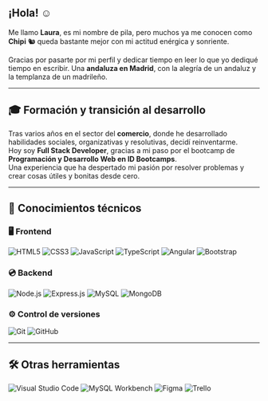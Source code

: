 ## ¡Hola! ☺️  
Me llamo **Laura**, es mi nombre de pila, pero muchos ya me conocen como **Chipi** 🐿️ queda bastante mejor con mi actitud enérgica y sonriente.  

Gracias por pasarte por mi perfil y dedicar tiempo en leer lo que yo dediqué tiempo en escribir.
Una **andaluza en Madrid**, con la alegría de un andaluz y la templanza de un madrileño.

---

## 🎓 Formación y transición al desarrollo

Tras varios años en el sector del **comercio**, donde he desarrollado habilidades sociales, organizativas y resolutivas, decidí reinventarme.  
Hoy soy **Full Stack Developer**, gracias a mi paso por el bootcamp de **Programación y Desarrollo Web en ID Bootcamps**.  
Una experiencia que ha despertado mi pasión por resolver problemas y crear cosas útiles y bonitas desde cero.

---

## 🧠 Conocimientos técnicos

### 🖥️ Frontend

![HTML5](https://img.shields.io/badge/HTML5-E34F26?style=for-the-badge&logo=html5&logoColor=white)
![CSS3](https://img.shields.io/badge/CSS3-1572B6?style=for-the-badge&logo=css3&logoColor=white)
![JavaScript](https://img.shields.io/badge/JavaScript-F7DF1E?style=for-the-badge&logo=javascript&logoColor=black)
![TypeScript](https://img.shields.io/badge/TypeScript-3178C6?style=for-the-badge&logo=typescript&logoColor=white)
![Angular](https://img.shields.io/badge/Angular-DD0031?style=for-the-badge&logo=angular&logoColor=white)
![Bootstrap](https://img.shields.io/badge/Bootstrap-7952B3?style=for-the-badge&logo=bootstrap&logoColor=white)

### 💿 Backend

![Node.js](https://img.shields.io/badge/Node.js-339933?style=for-the-badge&logo=nodedotjs&logoColor=white)
![Express.js](https://img.shields.io/badge/Express.js-000000?style=for-the-badge&logo=express&logoColor=white)
![MySQL](https://img.shields.io/badge/MySQL-4479A1?style=for-the-badge&logo=mysql&logoColor=white)
![MongoDB](https://img.shields.io/badge/MongoDB-47A248?style=for-the-badge&logo=mongodb&logoColor=white)

### ⚙️ Control de versiones

![Git](https://img.shields.io/badge/Git-F05032?style=for-the-badge&logo=git&logoColor=white)
![GitHub](https://img.shields.io/badge/GitHub-181717?style=for-the-badge&logo=github&logoColor=white)

---

## 🛠️ Otras herramientas

![Visual Studio Code](https://img.shields.io/badge/Visual%20Studio%20Code-007ACC?style=for-the-badge&logo=visualstudiocode&logoColor=white)
![MySQL Workbench](https://img.shields.io/badge/MySQL%20Workbench-4479A1?style=for-the-badge&logo=mysql&logoColor=white)
![Figma](https://img.shields.io/badge/Figma-F24E1E?style=for-the-badge&logo=figma&logoColor=white)
![Trello](https://img.shields.io/badge/Trello-0052CC?style=for-the-badge&logo=trello&logoColor=white)


